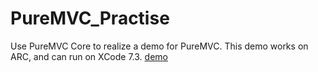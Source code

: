 # PureMVC_Practise
Use PureMVC Core to realize a demo for PureMVC.
This demo works on ARC, and can run on XCode 7.3.
[demo](http://upload-images.jianshu.io/upload_images/2340489-1921e40dfb5aa466.png?imageMogr2/auto-orient/strip%7CimageView2/2)


